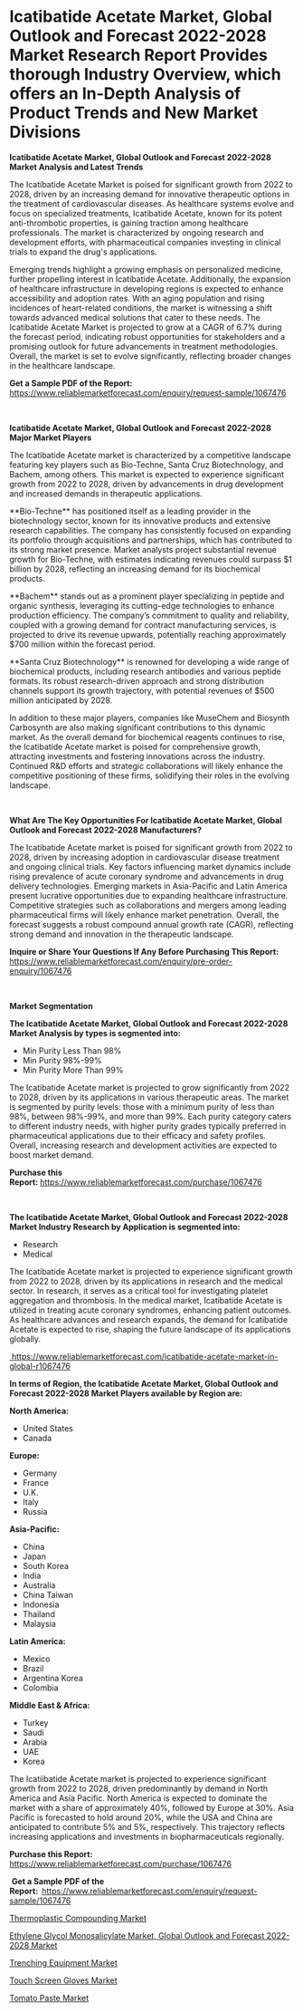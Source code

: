 <p><h1>Icatibatide Acetate Market, Global Outlook and Forecast 2022-2028 Market Research Report Provides thorough Industry Overview, which offers an In-Depth Analysis of Product Trends and New Market Divisions</h1></p><p><strong>Icatibatide Acetate Market, Global Outlook and Forecast 2022-2028 Market Analysis and Latest Trends</strong></p>
<p><p>The Icatibatide Acetate Market is poised for significant growth from 2022 to 2028, driven by an increasing demand for innovative therapeutic options in the treatment of cardiovascular diseases. As healthcare systems evolve and focus on specialized treatments, Icatibatide Acetate, known for its potent anti-thrombotic properties, is gaining traction among healthcare professionals. The market is characterized by ongoing research and development efforts, with pharmaceutical companies investing in clinical trials to expand the drug's applications. </p><p>Emerging trends highlight a growing emphasis on personalized medicine, further propelling interest in Icatibatide Acetate. Additionally, the expansion of healthcare infrastructure in developing regions is expected to enhance accessibility and adoption rates. With an aging population and rising incidences of heart-related conditions, the market is witnessing a shift towards advanced medical solutions that cater to these needs. The Icatibatide Acetate Market is projected to grow at a CAGR of 6.7% during the forecast period, indicating robust opportunities for stakeholders and a promising outlook for future advancements in treatment methodologies. Overall, the market is set to evolve significantly, reflecting broader changes in the healthcare landscape.</p></p>
<p><strong>Get a Sample PDF of the Report:&nbsp;</strong> <a href="https://www.reliablemarketforecast.com/enquiry/request-sample/1067476">https://www.reliablemarketforecast.com/enquiry/request-sample/1067476</a></p>
<p>&nbsp;</p>
<p><strong>Icatibatide Acetate Market, Global Outlook and Forecast 2022-2028 Major Market Players</strong></p>
<p><p>The Icatibatide Acetate market is characterized by a competitive landscape featuring key players such as Bio-Techne, Santa Cruz Biotechnology, and Bachem, among others. This market is expected to experience significant growth from 2022 to 2028, driven by advancements in drug development and increased demands in therapeutic applications.</p><p>**Bio-Techne** has positioned itself as a leading provider in the biotechnology sector, known for its innovative products and extensive research capabilities. The company has consistently focused on expanding its portfolio through acquisitions and partnerships, which has contributed to its strong market presence. Market analysts project substantial revenue growth for Bio-Techne, with estimates indicating revenues could surpass $1 billion by 2028, reflecting an increasing demand for its biochemical products.</p><p>**Bachem** stands out as a prominent player specializing in peptide and organic synthesis, leveraging its cutting-edge technologies to enhance production efficiency. The company’s commitment to quality and reliability, coupled with a growing demand for contract manufacturing services, is projected to drive its revenue upwards, potentially reaching approximately $700 million within the forecast period.</p><p>**Santa Cruz Biotechnology** is renowned for developing a wide range of biochemical products, including research antibodies and various peptide formats. Its robust research-driven approach and strong distribution channels support its growth trajectory, with potential revenues of $500 million anticipated by 2028.</p><p>In addition to these major players, companies like MuseChem and Biosynth Carbosynth are also making significant contributions to this dynamic market. As the overall demand for biochemical reagents continues to rise, the Icatibatide Acetate market is poised for comprehensive growth, attracting investments and fostering innovations across the industry. Continued R&D efforts and strategic collaborations will likely enhance the competitive positioning of these firms, solidifying their roles in the evolving landscape.</p></p>
<p>&nbsp;</p>
<p><strong>What Are The Key Opportunities For Icatibatide Acetate Market, Global Outlook and Forecast 2022-2028 Manufacturers?</strong></p>
<p><p>The Icatibatide Acetate market is poised for significant growth from 2022 to 2028, driven by increasing adoption in cardiovascular disease treatment and ongoing clinical trials. Key factors influencing market dynamics include rising prevalence of acute coronary syndrome and advancements in drug delivery technologies. Emerging markets in Asia-Pacific and Latin America present lucrative opportunities due to expanding healthcare infrastructure. Competitive strategies such as collaborations and mergers among leading pharmaceutical firms will likely enhance market penetration. Overall, the forecast suggests a robust compound annual growth rate (CAGR), reflecting strong demand and innovation in the therapeutic landscape.</p></p>
<p><strong>Inquire or Share Your Questions If Any Before Purchasing This Report:</strong> <a href="https://www.reliablemarketforecast.com/enquiry/pre-order-enquiry/1067476">https://www.reliablemarketforecast.com/enquiry/pre-order-enquiry/1067476</a></p>
<p>&nbsp;</p>
<p><strong>Market Segmentation</strong></p>
<p><strong>The Icatibatide Acetate Market, Global Outlook and Forecast 2022-2028 Market Analysis by types is segmented into:</strong></p>
<p><ul><li>Min Purity Less Than 98%</li><li>Min Purity 98%-99%</li><li>Min Purity More Than 99%</li></ul></p>
<p><p>The Icatibatide Acetate market is projected to grow significantly from 2022 to 2028, driven by its applications in various therapeutic areas. The market is segmented by purity levels: those with a minimum purity of less than 98%, between 98%-99%, and more than 99%. Each purity category caters to different industry needs, with higher purity grades typically preferred in pharmaceutical applications due to their efficacy and safety profiles. Overall, increasing research and development activities are expected to boost market demand.</p></p>
<p><strong>Purchase this Report:&nbsp;</strong><a href="https://www.reliablemarketforecast.com/purchase/1067476">https://www.reliablemarketforecast.com/purchase/1067476</a></p>
<p>&nbsp;</p>
<p><strong>The Icatibatide Acetate Market, Global Outlook and Forecast 2022-2028 Market Industry Research by Application is segmented into:</strong></p>
<p><ul><li>Research</li><li>Medical</li></ul></p>
<p><p>The Icatibatide Acetate market is projected to experience significant growth from 2022 to 2028, driven by its applications in research and the medical sector. In research, it serves as a critical tool for investigating platelet aggregation and thrombosis. In the medical market, Icatibatide Acetate is utilized in treating acute coronary syndromes, enhancing patient outcomes. As healthcare advances and research expands, the demand for Icatibatide Acetate is expected to rise, shaping the future landscape of its applications globally.</p></p>
<p><a href="https://www.reliablemarketforecast.com/icatibatide-acetate-market-in-global-r1067476">&nbsp;https://www.reliablemarketforecast.com/icatibatide-acetate-market-in-global-r1067476</a></p>
<p><strong>In terms of Region, the Icatibatide Acetate Market, Global Outlook and Forecast 2022-2028 Market Players available by Region are:</strong></p>
<p>
    <p> <strong> North America: </strong>
        <ul>
            <li>United States</li>
            <li>Canada</li>
        </ul>
        </p> 
    <p> <strong> Europe: </strong>
        <ul>
            <li>Germany</li>
            <li>France</li>
            <li>U.K.</li>
            <li>Italy</li>
            <li>Russia</li>
        </ul>
        </p> 
    <p> <strong> Asia-Pacific: </strong>
        <ul>
            <li>China</li>
            <li>Japan</li>
            <li>South Korea</li>
            <li>India</li>
            <li>Australia</li>
            <li>China Taiwan</li>
            <li>Indonesia</li>
            <li>Thailand</li>
            <li>Malaysia</li>
        </ul>
        </p> 
    <p> <strong> Latin America: </strong>
        <ul>
            <li>Mexico</li>
            <li>Brazil</li>
            <li>Argentina Korea</li>
            <li>Colombia</li>
        </ul>
        </p> 
    <p> <strong> Middle East & Africa: </strong>
        <ul>
            <li>Turkey</li>
            <li>Saudi</li>
            <li>Arabia</li>
            <li>UAE</li>
            <li>Korea</li>
        </ul>
    </p>
    </p>
<p><p>The Icatiibatide Acetate market is projected to experience significant growth from 2022 to 2028, driven predominantly by demand in North America and Asia Pacific. North America is expected to dominate the market with a share of approximately 40%, followed by Europe at 30%. Asia Pacific is forecasted to hold around 20%, while the USA and China are anticipated to contribute 5% and 5%, respectively. This trajectory reflects increasing applications and investments in biopharmaceuticals regionally.</p></p>
<p><strong>Purchase this Report: </strong><a href="https://www.reliablemarketforecast.com/purchase/1067476">https://www.reliablemarketforecast.com/purchase/1067476</a></p>
<p>&nbsp;<strong>Get a Sample PDF of the Report:&nbsp;&nbsp;</strong><a href="https://www.reliablemarketforecast.com/enquiry/request-sample/1067476">https://www.reliablemarketforecast.com/enquiry/request-sample/1067476</a></p>
<p><strong></strong></p>
<p><p><a href="https://issuu.com/reportprime-2/docs/thermoplastic-compounding-market-si_6a87b28c23afb1">Thermoplastic Compounding Market</a></p><p><a href="https://github.com/NorbertYates/Market-Research-Report-List-7/blob/main/ethylene-glycol-monosalicylate-market-global-outlook-and-forecast-2022-2028-market.md">Ethylene Glycol Monosalicylate Market, Global Outlook and Forecast 2022-2028 Market</a></p><p><a href="https://medium.com/@minervawunsch/the-trenching-equipment-market-has-experienced-impressive-growth-in-recent-years-expanding-its-12ea4c99b633">Trenching Equipment Market</a></p><p><a href="https://www.linkedin.com/pulse/how-regions-adapting-touch-screen-gloves-market-global-6ljbe?trackingId=bsoPel81T%2FKecN%2F3CnVbsA%3D%3D">Touch Screen Gloves Market</a></p><p><a href="https://medium.com/@qomarcintya76/the-tomato-paste-industry-analysis-report-offers-a-comprehensive-and-current-examination-of-the-56105990dabb">Tomato Paste Market</a></p></p>